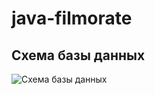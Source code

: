 # java-filmorate

## Схема базы данных

![Схема базы данных](https://github.com/Niks5041/java-filmorate/blob/cf158ee9ad865eaa1864208a18751088f543e80e/%D0%A1%D1%85%D0%B5%D0%BC%D0%B0%20%D0%B1%D0%B0%D0%B7%D1%8B%20%D0%B4%D0%B0%D0%BD%D0%BD%D1%8B%D1%85.png)


 
   
    
